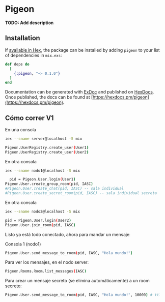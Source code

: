 # Pigeon

**TODO: Add description**

## Installation

If [available in Hex](https://hex.pm/docs/publish), the package can be installed
by adding `pigeon` to your list of dependencies in `mix.exs`:

```elixir
def deps do
  [
    {:pigeon, "~> 0.1.0"}
  ]
end
```

Documentation can be generated with [ExDoc](https://github.com/elixir-lang/ex_doc)
and published on [HexDocs](https://hexdocs.pm). Once published, the docs can
be found at [https://hexdocs.pm/pigeon](https://hexdocs.pm/pigeon).

## Cómo correr V1

En una consola
```bash
iex --sname server@localhost -S mix
```
```bash
Pigeon.UserRegistry.create_user(User1)
Pigeon.UserRegistry.create_user(User2)
```

En otra consola
```bash
iex --sname nodo1@localhost -S mix
```
```bash
  pid = Pigeon.User.login(User1)
Pigeon.User.create_group_room(pid, IASC)
#Pigeon.User.create_chat(pid, IASC) -- sala individual
#Pigeon.User.create_secret_room(pid, IASC) -- sala individual secreta 
```

En otra consola
```bash
iex --sname nodo2@localhost -S mix
```
```bash
pid = Pigeon.User.login(User2)
Pigeon.User.join_room(pid, IASC)
```

Listo ya está todo conectado, ahora para mandar un mensaje:

Consola 1 (nodo1)
```bash
Pigeon.User.send_message_to_room(pid, IASC, "Hola mundo!")
```

Para ver los mensajes, en el nodo server:

```bash
Pigeon.Rooms.Room.list_messages(IASC)
```

Para crear un mensaje secreto (se elimina automáticamente) a un room secreto:

```bash
Pigeon.User.send_message_to_room(pid, IASC, "Hola mundo!", 10000) # ttl es en milisegundos
```